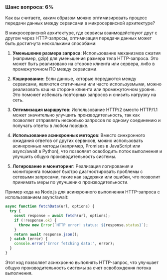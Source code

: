 ### Шанс вопроса: 6%

Как вы считаете, каким образом можно оптимизировать процесс передачи данных между сервисами в микросервисной архитектуре?

В микросервисной архитектуре, где сервисы взаимодействуют друг с другом через HTTP-запросы, оптимизация передачи данных может быть достигнута несколькими способами:

1. **Уменьшение размера запроса**: Использование механизмов сжатия (например, gzip) для уменьшения размера тела HTTP-запроса. Это может быть реализовано на стороне клиента или сервера, либо в промежуточном ПО между сервисами.

2. **Кэширование**: Если данные, которые передаются между сервисами, являются статичными или часто используемыми, можно реализовать кэш на стороне клиента или промежуточном уровне. Это поможет избежать повторных запросов и снизить нагрузку на сеть.

3. **Оптимизация маршрутов**: Использование HTTP/2 вместо HTTP/1.1 может значительно улучшить производительность, так как позволяет отправлять несколько запросов по одному соединению и получать ответы в любом порядке.

4. **Использование асинхронных методов**: Вместо синхронного ожидания ответов от других сервисов, можно использовать асинхронные методы (например, Promises в JavaScript или async/await в Python), что позволяет освободить поток выполнения и улучшить общую производительность системы.

5. **Логирование и мониторинг**: Реализация логирования и мониторинга поможет быстро диагностировать проблемы с сетевыми запросами, такие как задержки или ошибки, что позволит принимать меры по улучшению производительности.

Пример кода на Node.js для асинхронного выполнения HTTP-запроса с использованием async/await:

```javascript
async function fetchData(url, options) {
  try {
    const response = await fetch(url, options);
    if (!response.ok) {
      throw new Error(`HTTP error! status: ${response.status}`);
    }
    return await response.json();
  } catch (error) {
    console.error('Error fetching data:', error);
  }
}
```

Этот код позволяет асинхронно выполнять HTTP-запрос, что улучшает общую производительность системы за счет освобождения потока выполнения.